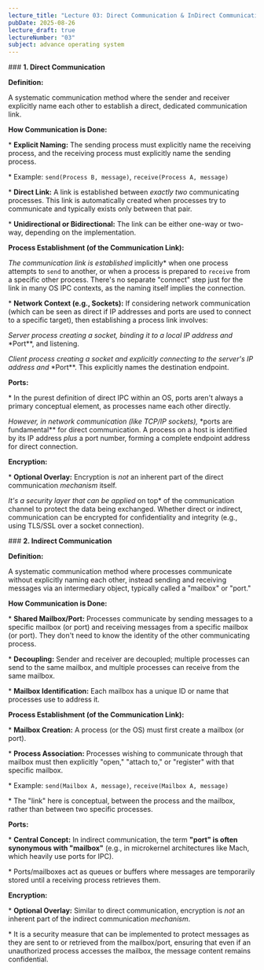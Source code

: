 ```yaml
---
lecture_title: "Lecture 03: Direct Communication & InDirect Communication"
pubDate: 2025-08-26
lecture_draft: true
lectureNumber: "03"
subject: advance operating system
---
```

\### **1\. Direct Communication**

**Definition:**

A systematic communication method where the sender and receiver explicitly name each other to establish a direct, dedicated communication link.

**How Communication is Done:**

\* **Explicit Naming:** The sending process must explicitly name the receiving process, and the receiving process must explicitly name the sending process.

\* Example: `send(Process B, message)`, `receive(Process A, message)`

\* **Direct Link:** A link is established between _exactly two_ communicating processes. This link is automatically created when processes try to communicate and typically exists only between that pair.

\* **Unidirectional or Bidirectional:** The link can be either one-way or two-way, depending on the implementation.

**Process Establishment (of the Communication Link):**

_The communication link is established_ implicitly\* when one process attempts to `send` to another, or when a process is prepared to `receive` from a specific other process. There's no separate "connect" step just for the link in many OS IPC contexts, as the naming itself implies the connection.

\* **Network Context (e.g., Sockets):** If considering network communication (which can be seen as direct if IP addresses and ports are used to connect to a specific target), then establishing a process link involves:

_Server process creating a socket, binding it to a local IP address and_ \*Port\*\*, and listening.

_Client process creating a socket and explicitly connecting to the server's IP address and_ \*Port\*\*. This explicitly names the destination endpoint.

**Ports:**

\* In the purest definition of direct IPC within an OS, ports aren't always a primary conceptual element, as processes name each other directly.

_However, in network communication (like TCP/IP sockets),_ \*ports are fundamental\*\* for direct communication. A process on a host is identified by its IP address _plus_ a port number, forming a complete endpoint address for direct connection.

**Encryption:**

\* **Optional Overlay:** Encryption is _not_ an inherent part of the direct communication _mechanism_ itself.

_It's a security layer that can be applied_ on top\* of the communication channel to protect the data being exchanged. Whether direct or indirect, communication can be encrypted for confidentiality and integrity (e.g., using TLS/SSL over a socket connection).

\### **2\. Indirect Communication**

**Definition:**

A systematic communication method where processes communicate without explicitly naming each other, instead sending and receiving messages via an intermediary object, typically called a "mailbox" or "port."

**How Communication is Done:**

\* **Shared Mailbox/Port:** Processes communicate by sending messages to a specific mailbox (or port) and receiving messages from a specific mailbox (or port). They don't need to know the identity of the other communicating process.

\* **Decoupling:** Sender and receiver are decoupled; multiple processes can send to the same mailbox, and multiple processes can receive from the same mailbox.

\* **Mailbox Identification:** Each mailbox has a unique ID or name that processes use to address it.

**Process Establishment (of the Communication Link):**

\* **Mailbox Creation:** A process (or the OS) must first create a mailbox (or port).

\* **Process Association:** Processes wishing to communicate through that mailbox must then explicitly "open," "attach to," or "register" with that specific mailbox.

\* Example: `send(Mailbox A, message)`, `receive(Mailbox A, message)`

\* The "link" here is conceptual, between the process and the mailbox, rather than between two specific processes.

**Ports:**

\* **Central Concept:** In indirect communication, the term **"port" is often synonymous with "mailbox"** (e.g., in microkernel architectures like Mach, which heavily use ports for IPC).

\* Ports/mailboxes act as queues or buffers where messages are temporarily stored until a receiving process retrieves them.

**Encryption:**

\* **Optional Overlay:** Similar to direct communication, encryption is _not_ an inherent part of the indirect communication _mechanism_.

\* It is a security measure that can be implemented to protect messages as they are sent to or retrieved from the mailbox/port, ensuring that even if an unauthorized process accesses the mailbox, the message content remains confidential.